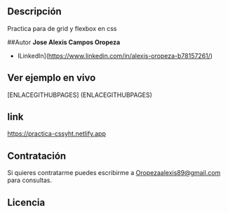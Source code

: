 ## Descripción

Practica para de grid y flexbox en css

##Autor
**Jose Alexis Campos Oropeza**


* ILinkedIn](https://www.linkedin.com/in/alexis-oropeza-b78157261/)

## Ver ejemplo en vivo
[ENLACEGITHUBPAGES] (ENLACEGITHUBPAGES)

## link
https://practica-cssyht.netlify.app

## Contratación

Si quieres contratarme puedes escribirme a Oropezaalexis89@gmail.com para consultas.

## Licencia
